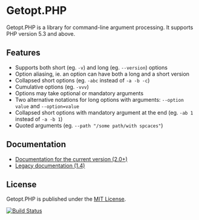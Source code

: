 Getopt.PHP
==========

Getopt.PHP is a library for command-line argument processing. It supports PHP version 5.3 and above.

Features
--------

* Supports both short (eg. `-v`) and long (eg. `--version`) options
* Option aliasing, ie. an option can have both a long and a short version
* Collapsed short options (eg. `-abc` instead of `-a -b -c`)
* Cumulative options (eg. `-vvv`)
* Options may take optional or mandatory arguments
* Two alternative notations for long options with arguments: `--option value` and `--option=value`
* Collapsed short options with mandatory argument at the end (eg. `-ab 1` instead of `-a -b 1`)
* Quoted arguments (eg. `--path "/some path/with spcaces"`)

Documentation
-------------

* [Documentation for the current version (2.0+)](http://getopt-php/.github.io/getopt-php/)
* [Legacy documentation (1.4)](https://github.com/getopt-php/getopt-php/blob/1.4.1/README.markdown)

License
-------

Getopt.PHP is published under the [MIT License](http://www.opensource.org/licenses/mit-license.php).

[![Build Status](https://travis-ci.org/getopt-php/getopt-php.png)](https://travis-ci.org/getopt-php/getopt-php)
